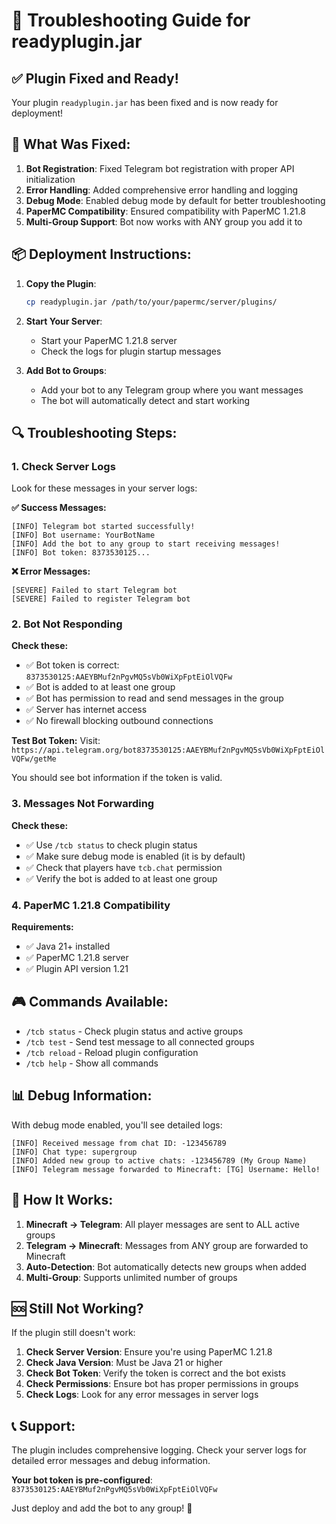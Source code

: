 # 🔧 Troubleshooting Guide for readyplugin.jar

## ✅ Plugin Fixed and Ready!

Your plugin `readyplugin.jar` has been fixed and is now ready for deployment!

## 🚀 What Was Fixed:

1. **Bot Registration**: Fixed Telegram bot registration with proper API initialization
2. **Error Handling**: Added comprehensive error handling and logging
3. **Debug Mode**: Enabled debug mode by default for better troubleshooting
4. **PaperMC Compatibility**: Ensured compatibility with PaperMC 1.21.8
5. **Multi-Group Support**: Bot now works with ANY group you add it to

## 📦 Deployment Instructions:

1. **Copy the Plugin**:
   ```bash
   cp readyplugin.jar /path/to/your/papermc/server/plugins/
   ```

2. **Start Your Server**:
   - Start your PaperMC 1.21.8 server
   - Check the logs for plugin startup messages

3. **Add Bot to Groups**:
   - Add your bot to any Telegram group where you want messages
   - The bot will automatically detect and start working

## 🔍 Troubleshooting Steps:

### 1. Check Server Logs

Look for these messages in your server logs:

**✅ Success Messages:**
```
[INFO] Telegram bot started successfully!
[INFO] Bot username: YourBotName
[INFO] Add the bot to any group to start receiving messages!
[INFO] Bot token: 8373530125...
```

**❌ Error Messages:**
```
[SEVERE] Failed to start Telegram bot
[SEVERE] Failed to register Telegram bot
```

### 2. Bot Not Responding

**Check these:**
- ✅ Bot token is correct: `8373530125:AAEYBMuf2nPgvMQ5sVb0WiXpFptEiOlVQFw`
- ✅ Bot is added to at least one group
- ✅ Bot has permission to read and send messages in the group
- ✅ Server has internet access
- ✅ No firewall blocking outbound connections

**Test Bot Token:**
Visit: `https://api.telegram.org/bot8373530125:AAEYBMuf2nPgvMQ5sVb0WiXpFptEiOlVQFw/getMe`

You should see bot information if the token is valid.

### 3. Messages Not Forwarding

**Check these:**
- ✅ Use `/tcb status` to check plugin status
- ✅ Make sure debug mode is enabled (it is by default)
- ✅ Check that players have `tcb.chat` permission
- ✅ Verify the bot is added to at least one group

### 4. PaperMC 1.21.8 Compatibility

**Requirements:**
- ✅ Java 21+ installed
- ✅ PaperMC 1.21.8 server
- ✅ Plugin API version 1.21

## 🎮 Commands Available:

- `/tcb status` - Check plugin status and active groups
- `/tcb test` - Send test message to all connected groups
- `/tcb reload` - Reload plugin configuration
- `/tcb help` - Show all commands

## 📊 Debug Information:

With debug mode enabled, you'll see detailed logs:

```
[INFO] Received message from chat ID: -123456789
[INFO] Chat type: supergroup
[INFO] Added new group to active chats: -123456789 (My Group Name)
[INFO] Telegram message forwarded to Minecraft: [TG] Username: Hello!
```

## 🔄 How It Works:

1. **Minecraft → Telegram**: All player messages are sent to ALL active groups
2. **Telegram → Minecraft**: Messages from ANY group are forwarded to Minecraft
3. **Auto-Detection**: Bot automatically detects new groups when added
4. **Multi-Group**: Supports unlimited number of groups

## 🆘 Still Not Working?

If the plugin still doesn't work:

1. **Check Server Version**: Ensure you're using PaperMC 1.21.8
2. **Check Java Version**: Must be Java 21 or higher
3. **Check Bot Token**: Verify the token is correct and the bot exists
4. **Check Permissions**: Ensure bot has proper permissions in groups
5. **Check Logs**: Look for any error messages in server logs

## 📞 Support:

The plugin includes comprehensive logging. Check your server logs for detailed error messages and debug information.

**Your bot token is pre-configured**: `8373530125:AAEYBMuf2nPgvMQ5sVb0WiXpFptEiOlVQFw`

Just deploy and add the bot to any group! 🎉
